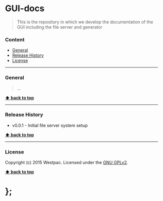GUI-docs
==========

> This is the repository in which we develop the documentation of the GUI including the file server and generator

### Content

* [General](#general)
* [Release History](#release-history)
* [License](#license)


----------------------------------------------------------------------------------------------------------------------------------------------------------------


### General

> ...


**[⬆ back to top](#content)**


----------------------------------------------------------------------------------------------------------------------------------------------------------------


### Release History

* v0.0.1 - Initial file server system setup

**[⬆ back to top](#content)**


----------------------------------------------------------------------------------------------------------------------------------------------------------------


### License

Copyright (c) 2015 Westpac. Licensed under the [GNU GPLv2](https://raw.githubusercontent.com/WestpacCXTeam/GUI-docs/master/LICENSE).

**[⬆ back to top](#content)**

# };